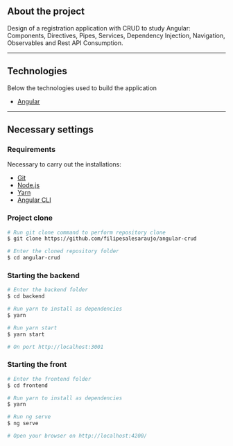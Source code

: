 ## About the project

Design of a registration application with CRUD to study Angular: Components, Directives, Pipes, Services, Dependency Injection, Navigation, Observables and Rest API Consumption.

---

## Technologies

Below the technologies used to build the application

- [Angular](https://angular.io/)

---

## Necessary settings

### **Requirements**

Necessary to carry out the installations:

- [Git](https://git-scm.com/)
- [Node.js](https://nodejs.org/en/)
- [Yarn](https://classic.yarnpkg.com)
- [Angular CLI](https://angular.io/cli)

### **Project clone**

```bash
# Run git clone command to perform repository clone
$ git clone https://github.com/filipesalesaraujo/angular-crud

# Enter the cloned repository folder
$ cd angular-crud
```

### **Starting the backend**

```bash
# Enter the backend folder
$ cd backend

# Run yarn to install as dependencies
$ yarn

# Run yarn start
$ yarn start

# On port http://localhost:3001
```

### **Starting the front**

```bash
# Enter the frontend folder
$ cd frontend

# Run yarn to install as dependencies
$ yarn

# Run ng serve
$ ng serve

# Open your browser on http://localhost:4200/
```